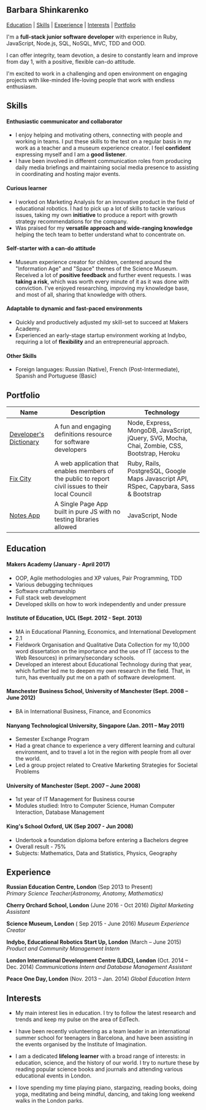 ## Barbara Shinkarenko

[Education](#education) | [Skills](#skills) | [Experience](#experience) | [Interests](#interests) | [Portfolio](#portfolio)

I'm a **full-stack junior software developer** with experience in Ruby, JavaScript, Node.js, SQL, NoSQL, MVC, TDD and OOD.

I can offer integrity, team devotion, a desire to constantly learn and improve from day 1, with a positive, flexible can-do attitude.

I'm excited to work in a challenging and open environment on engaging projects with like-minded life-loving people that work with endless enthusiasm.

## Skills

#### Enthusiastic communicator and collaborator

- I enjoy helping and motivating others, connecting with people and working in teams. I put these skills to the test on a regular basis in my work as a teacher and a museum experience creator. I feel **confident** expressing myself and I am a **good listener**.
- I have been involved in different communication roles from producing daily media briefings and maintaining social media presence to assisting in coordinating and hosting major events.

#### Curious learner

- I worked on Marketing Analysis for an innovative product in the field of educational robotics. I had to pick up a lot of skills to tackle various issues, taking my own **initiative** to produce a report with growth strategy recommendations for the company.
- Was praised for my **versatile approach and wide-ranging knowledge** helping the tech team to better understand what to concentrate on.

#### Self-starter with a can-do attitude

- Museum experience creator for children, centered around the "Information Age" and "Space" themes of the Science Museum. Received a lot of **positive feedback** and further event requests. I was **taking a risk**, which was worth every minute of it as it was done with conviction.
I've enjoyed researching, improving my knowledge base, and most of all, sharing that knowledge with others.

#### Adaptable to dynamic and fast-paced environments

- Quickly and productively adjusted my skill-set to succeed at Makers Academy.
- Experienced an early-stage startup environment working at Indybo, requiring a lot of **flexibility** and an entrepreneurial approach.

#### Other Skills

- Foreign languages: Russian (Native), French (Post-Intermediate),  Spanish and Portuguese (Basic)

## Portfolio

|Name |Description|Technology|
| ---	| ---	| ---	|
|[Developer's Dictionary](#https://github.com/KatHicks/developers-dictionary)|A fun and engaging definitions resource for software developers|Node, Express, MongoDB, JavaScript, jQuery, SVG, Mocha, Chai, Zombie, CSS, Bootstrap, Heroku|
|[Fix City](#https://github.com/KatHicks/fix-city)|A web application that enables members of the public to report civil issues to their local Council|Ruby, Rails, PostgreSQL, Google Maps Javascript API, RSpec, Capybara, Sass & Bootstrap|
|[Notes App](#https://github.com/rkclark/notes-app-challenge)|A Single Page App built in pure JS with no testing libraries allowed|JavaScript, Node|   	

## Education

#### Makers Academy (January - April 2017)

 - OOP, Agile methodologies and XP values, Pair Programming, TDD
 - Various debugging techniques
 - Software craftsmanship
 - Full stack web development
 - Developed skills on how to work independently and under pressure

#### Institute of Education, UCL (Sept. 2012 - Sept. 2013)

- MA in Educational Planning, Economics, and International Development
- 2.1
- Fieldwork Organisation and Qualitative Data Collection for my 10,000 word dissertation on the importance and the use of IT (access to the Web Resources) in primary/secondary schools.
- Developed an interest about Educational Technology during that year, which further led me to deepen my own research in the field. That, in turn, has eventually put me on a path of software development.


#### Manchester Business School, University of Manchester (Sept. 2008 – June 2012)                                             	       	
- BA in International Business, Finance, and Economics  

#### Nanyang Technological University, Singapore	(Jan. 2011 – May 2011)			 	        

- Semester Exchange Program
- Had a great chance to experience a very different learning and cultural environment, and to travel a lot in the region with people from all over the world.
- Led a group project related to Creative Marketing Strategies for Societal Problems

#### University of Manchester (Sept. 2007 – June 2008)

- 1st year of IT Management for Business course
- Modules studied: Intro to Computer Science, Human Computer Interaction, Database Management

#### King's School Oxford, UK (Sep 2007 - Jun 2008)
- Undertook a foundation diploma before entering a Bachelors degree
- Overall result - 75%
- Subjects: Mathematics, Data and Statistics, Physics, Geography


## Experience

**Russian Education Centre, London** (Sep 2013 to Present)    
*Primary Science Teacher(Astronomy, Anatomy, Mathematics)*  

**Cherry Orchard School, London** (June 2016 - Oct 2016)
*Digital Marketing Assistant*

**Science Museum, London** ( Sep 2015 - June 2016)
*Museum Experience Creator*

**Indybo, Educational Robotics Start Up, London** (March – June 2015)   
*Product and Community Management Intern*

**London International Development Centre (LIDC), London** (Oct. 2014 – Dec. 2014)
*Communications Intern and Database Management Assistant*

**Peace One Day, London** (Nov. 2013 – Jan. 2014)
*Global Education Intern*

## Interests

- My main interest lies in education. I try to follow the latest research and trends and keep my pulse on the area of EdTech.

- I have been recently volunteering as a team leader in an international summer school for teenagers in Barcelona, and have been assisting in the events organised by the Institute of Imagination.

- I am a dedicated **lifelong learner** with a broad range of interests: in education, science, and the history of our world. I try to nurture these by reading popular science books and journals and attending various educational events in London.

-	I love spending my time playing piano, stargazing, reading books, doing yoga, meditating and being mindful, dancing, and taking long weekend walks in the London parks.
